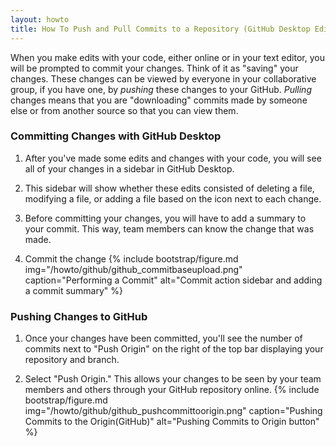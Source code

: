 ```yaml
---
layout: howto
title: How To Push and Pull Commits to a Repository (GitHub Desktop Edition)
---
```


When you make edits with your code, either online or in your text editor, you will be prompted to commit your changes. Think of it as "saving" your changes. These changes can be viewed by everyone in your collaborative group, if you have one, by *pushing* these changes to your GitHub. *Pulling* changes means that you are "downloading" commits made by someone else or from another source so that you can view them.

### Committing Changes with GitHub Desktop

1. After you've made some edits and changes with your code, you will see all of your changes in a sidebar in GitHub Desktop.

2. This sidebar will show whether these edits consisted of deleting a file, modifying a file, or adding a file based on the icon next to each change.

3. Before committing your changes, you will have to add a summary to your commit. This way, team members can know the change that was made.

4. Commit the change
{% include bootstrap/figure.md img="/howto/github/github_commitbaseupload.png" caption="Performing a Commit" alt="Commit action sidebar and adding a commit summary" %}

### Pushing Changes to GitHub

1. Once your changes have been committed, you'll see the number of commits next to "Push Origin" on the right of the top bar displaying your repository and branch.

2. Select "Push Origin." This allows your changes to be seen by your team members and others through your GitHub  repository online.
{% include bootstrap/figure.md img="/howto/github/github_pushcommittoorigin.png" caption="Pushing Commits to the Origin(GitHub)" alt="Pushing Commits to Origin button" %}
